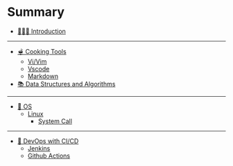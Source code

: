 # Summary

- [👨🏻‍💻 Introduction](./chapter_1.md)
---
- [🫕 Cooking Tools]()
    - [Vi/Vim](./code_editor/vim.md)
    - [Vscode]()
    - [Markdown](./code_editor/markdown.md)
- [📚 Data Structures and Algorithms]()
---
- [🧮 OS]()
    - [Linux]()
        - [System Call](./os/syscall.md)
---
- [🌻 DevOps with CI/CD]()
    - [Jenkins]()
    - [Github Actions]()
